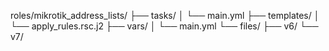 roles/mikrotik_address_lists/
├── tasks/
│   └── main.yml
├── templates/
│   └── apply_rules.rsc.j2
├── vars/
│   └── main.yml
└── files/
    ├── v6/
    └── v7/
